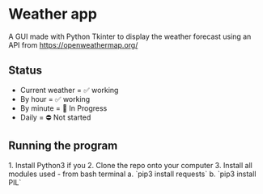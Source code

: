 # Weather app
A GUI made with Python Tkinter to display the weather forecast using an API from https://openweathermap.org/

<h2>Status</h2>

* Current weather = ✅  working
* By hour = ✅  working
* By minute = 🚧 In Progress
* Daily = ⛔ Not started

<h2> Running the program </h2>
1. Install Python3 if you
2. Clone the repo onto your computer
3. Install all modules used - from bash terminal
 a. `pip3 install requests`
 b. `pip3 install PIL`
